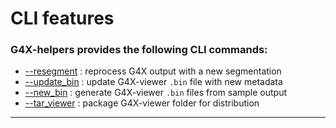# CLI features

### G4X-helpers provides the following CLI commands:

- [--resegment](./resegment.md) : reprocess G4X output with a new segmentation 
- [--update_bin](./update_bin.md) : update G4X-viewer `.bin` file with new metadata
- [--new_bin](./new_bin.md) : generate G4X-viewer `.bin` files from sample output
- [--tar_viewer](./tar_viewer.md) : package G4X-viewer folder for distribution
  
---  

